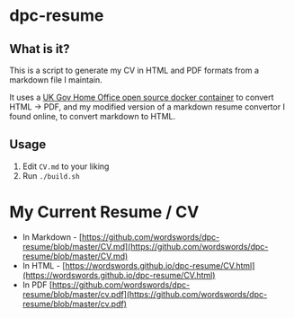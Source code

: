 # dpc-resume

## What is it?

This is a script to generate my CV in HTML and PDF formats from a markdown file I maintain.

It uses a [UK Gov Home Office open source docker container](quay.io/ukhomeofficedigital/html-pdf-converter) to convert HTML -> PDF, and my modified version of a markdown resume convertor I found online, to convert markdown to HTML. 

## Usage

1. Edit `CV.md` to your liking
2. Run `./build.sh`

# My Current Resume / CV

* In Markdown - [https://github.com/wordswords/dpc-resume/blob/master/CV.md](https://github.com/wordswords/dpc-resume/blob/master/CV.md)
* In HTML - [https://wordswords.github.io/dpc-resume/CV.html](https://wordswords.github.io/dpc-resume/CV.html)
* In PDF [https://github.com/wordswords/dpc-resume/blob/master/cv.pdf](https://github.com/wordswords/dpc-resume/blob/master/cv.pdf)
